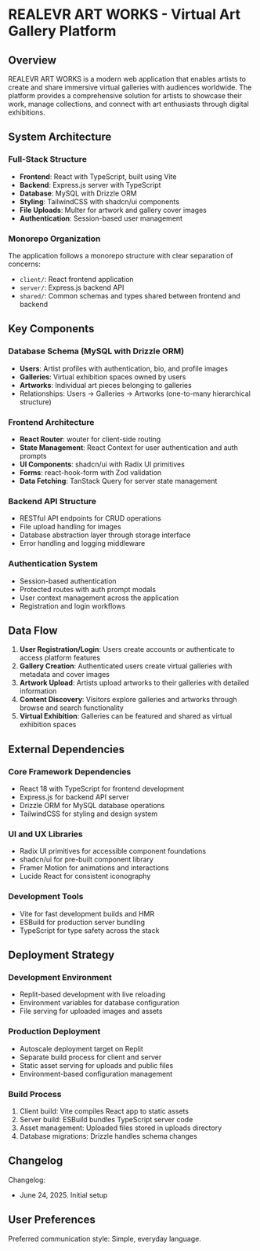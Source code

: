 # REALEVR ART WORKS - Virtual Art Gallery Platform

## Overview

REALEVR ART WORKS is a modern web application that enables artists to create and share immersive virtual galleries with audiences worldwide. The platform provides a comprehensive solution for artists to showcase their work, manage collections, and connect with art enthusiasts through digital exhibitions.

## System Architecture

### Full-Stack Structure
- **Frontend**: React with TypeScript, built using Vite
- **Backend**: Express.js server with TypeScript
- **Database**: MySQL with Drizzle ORM
- **Styling**: TailwindCSS with shadcn/ui components
- **File Uploads**: Multer for artwork and gallery cover images
- **Authentication**: Session-based user management

### Monorepo Organization
The application follows a monorepo structure with clear separation of concerns:
- `client/`: React frontend application
- `server/`: Express.js backend API
- `shared/`: Common schemas and types shared between frontend and backend

## Key Components

### Database Schema (MySQL with Drizzle ORM)
- **Users**: Artist profiles with authentication, bio, and profile images
- **Galleries**: Virtual exhibition spaces owned by users
- **Artworks**: Individual art pieces belonging to galleries
- Relationships: Users → Galleries → Artworks (one-to-many hierarchical structure)

### Frontend Architecture
- **React Router**: wouter for client-side routing
- **State Management**: React Context for user authentication and auth prompts
- **UI Components**: shadcn/ui with Radix UI primitives
- **Forms**: react-hook-form with Zod validation
- **Data Fetching**: TanStack Query for server state management

### Backend API Structure
- RESTful API endpoints for CRUD operations
- File upload handling for images
- Database abstraction layer through storage interface
- Error handling and logging middleware

### Authentication System
- Session-based authentication
- Protected routes with auth prompt modals
- User context management across the application
- Registration and login workflows

## Data Flow

1. **User Registration/Login**: Users create accounts or authenticate to access platform features
2. **Gallery Creation**: Authenticated users create virtual galleries with metadata and cover images
3. **Artwork Upload**: Artists upload artworks to their galleries with detailed information
4. **Content Discovery**: Visitors explore galleries and artworks through browse and search functionality
5. **Virtual Exhibition**: Galleries can be featured and shared as virtual exhibition spaces

## External Dependencies

### Core Framework Dependencies
- React 18 with TypeScript for frontend development
- Express.js for backend API server
- Drizzle ORM for MySQL database operations
- TailwindCSS for styling and design system

### UI and UX Libraries
- Radix UI primitives for accessible component foundations
- shadcn/ui for pre-built component library
- Framer Motion for animations and interactions
- Lucide React for consistent iconography

### Development Tools
- Vite for fast development builds and HMR
- ESBuild for production server bundling
- TypeScript for type safety across the stack

## Deployment Strategy

### Development Environment
- Replit-based development with live reloading
- Environment variables for database configuration
- File serving for uploaded images and assets

### Production Deployment
- Autoscale deployment target on Replit
- Separate build process for client and server
- Static asset serving for uploads and public files
- Environment-based configuration management

### Build Process
1. Client build: Vite compiles React app to static assets
2. Server build: ESBuild bundles TypeScript server code
3. Asset management: Uploaded files stored in uploads directory
4. Database migrations: Drizzle handles schema changes

## Changelog

Changelog:
- June 24, 2025. Initial setup

## User Preferences

Preferred communication style: Simple, everyday language.